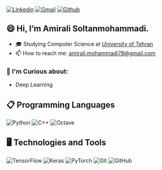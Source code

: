 

[![Linkedin](https://img.shields.io/badge/-LinkedIn-blue?style=flat&logo=Linkedin&logoColor=white)](https://www.linkedin.com/in/amirali-soltanmohammadi/)
[![Gmail](https://img.shields.io/badge/-Gmail-c14438?style=flat&logo=Gmail&logoColor=white)](mailto:amirali.mohammadi78@gmail.com)
[![Github](https://img.shields.io/github/followers/amiralism7?label=Follow&style=social)](https://github.com/amiralism7)


## 😄 Hi, I’m Amirali Soltanmohammadi.
- 🎓 Studying Computer Science at [University of Tehran](https://ut.ac.ir/)
- 📫 How to reach me: amirali.mohammadi78@gmail.com
  
### 🤔 I'm Curious about:
- Deep Learning


## 📋 Programming Languages
![Python](https://img.shields.io/badge/python-3670A0?style=for-the-badge&logo=python&logoColor=ffdd54) ![C++](https://img.shields.io/badge/c++-%2300599C.svg?style=for-the-badge&logo=c%2B%2B&logoColor=white) ![Octave](https://img.shields.io/badge/OCTAVE-darkblue?style=for-the-badge&logo=octave&logoColor=fcd683)
## 🖥️ Technologies and Tools
 ![TensorFlow](https://img.shields.io/badge/TensorFlow-%23FF6F00.svg?style=for-the-badge&logo=TensorFlow&logoColor=white) ![Keras](https://img.shields.io/badge/Keras-%23D00000.svg?style=for-the-badge&logo=Keras&logoColor=white) ![PyTorch](https://img.shields.io/badge/PyTorch-%23EE4C2C.svg?style=for-the-badge&logo=PyTorch&logoColor=white) ![Git](https://img.shields.io/badge/git-%23F05033.svg?style=for-the-badge&logo=git&logoColor=white) ![GitHub](https://img.shields.io/badge/github-%23121011.svg?style=for-the-badge&logo=github&logoColor=white)

<!--
**amiralism7/amiralism7** is a ✨ _special_ ✨ repository because its `README.md` (this file) appears on your GitHub profile.

Here are some ideas to get you started:

- 🔭 I’m currently working on ...
- 🌱 I’m currently learning ...
- 👯 I’m looking to collaborate on ...
- 🤔 I’m looking for help with ...
- 💬 Ask me about ...
- 📫 How to reach me: ...
- 😄 Pronouns: ...
- ⚡ Fun fact: ...
-->
